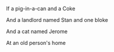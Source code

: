 If a pig-in-a-can and a Coke

And a landlord named Stan and one bloke

And a cat named Jerome

At an old person's home





